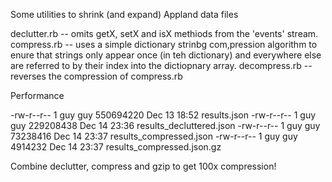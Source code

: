 Some utilities to shrink (and expand) Appland data files

declutter.rb -- omits getX, setX and isX methiods from the 'events' stream.
compress.rb -- uses a simple dictionary strinbg com,pression algorithm to enure
that strings only appear once (in teh dictionary) and everywhere else are referred
to by their index into the dictiopnary array.
decompress.rb -- reverses the compression of compress.rb

Performance

-rw-r--r-- 1 guy guy 550694220 Dec 13 18:52 results.json
-rw-r--r-- 1 guy guy 229208438 Dec 14 23:36 results_decluttered.json
-rw-r--r-- 1 guy guy  73238416 Dec 14 23:37 results_compressed.json
-rw-r--r-- 1 guy guy   4914232 Dec 14 23:37 results_compressed.json.gz

Combine declutter, compress and gzip to get 100x compression!